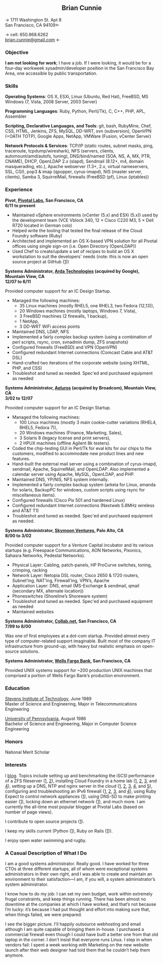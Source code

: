 <h2 style='text-align: center'>Brian Cunnie</h2>


-> 1711 Washington St. Apt 8<br />San Francisco, CA  94109<-

-> cell: 650.968.6262<br />brian.cunnie@gmail.com <-

### Objective

**I am not looking for work**; I have a job. If I were looking, it would be for a four-day workweek sysadmin/developer position in the San Francisco Bay Area, one accessible by public transportation.

### Skills

**Operating Systems**: OS X, ESXi, Linux (Ubuntu, Red Hat), FreeBSD, MS Windows (7, Vista, 2008 Server, 2003 Server)

**Programming Languages**: Ruby, Python, Perl(/Tk), C, C++, PHP, APL, Assembler

**Scripting, Declarative Languages, and Tools**: git, bash, RubyMine, Chef, CSS, HTML, Jenkins, ZFS, MySQL, DD-WRT, svn (subversion), OpenVPN (+OATH TOTP), Google Apps, NetApp, VMWare (Fusion, vCenter Server)

**Network Protocols & Services**: TCP/IP (static routes, subnet masks, ping, traceroute, tcpdump/wireshark), NFS (servers, clients, automount/amd/autofs, tuning), DNS/bind/named (SOA, NS, A, MX, PTR, CNAME), DHCP, OpenLDAP 2.x (slapd), Sendmail (8.12+, m4, domain masquerading, etc.), Apache webserver (1.3+, 2.x, virtual nameservers, SSL, CGI), pop3 & imap (qpopper, cyrus-imapd), NIS (master server, clients), Samba 3, SquirrelMail, firewalls (FreeBSD (pf), Linux (iptables))

### Experience

**Pivot, [Pivotal Labs](http://pivotallabs.com/), San Francisco, CA<br />
6/11 to present**

* Maintained vSphere environments (vCenter (5.x) and ESXi (5.x)) used by the development team (VCE Vblock 340, 12 &times; Cisco C220 M3, 5 &times; Dell R720 located in German colo)
* Helped write the tooling that tested the final release of the Cloud Foundry software (Ruby)
* Architected and implemented an OS X-based VPN solution for all Pivotal offices using single sign-on (i.e. Open Directory (OpenLDAP))
* Used Chef to create/update a set of recipes to build an OS X workstation to suit the developers' needs (note: this is now an open source project at GitHub ([1](https://github.com/pivotal-sprout)))

**Systems Administrator, [Arda Technologies](http://www.ardatech.com/) (acquired by Google), Mountain View, CA<br />
12/07 to 6/11**

Provided computer support for an IC Design Startup.

* Managed the following machines:
    * 35 Linux machines (mostly RHEL5, one RHEL3, two Fedora (12,13)),
    * 20 Windows machines (mostly laptops, Windows 7, Vista),
    * 3 FreeBSD machines (2 firewalls, 1 backup),
    * 1 NetApp,
    * 3 DD-WRT WiFi access points
* Maintained DNS, LDAP, NFS
* Implemented a fairly complex backup system (using a combination of perl scripts, rsync, cron, svnadmin dump, ZFS snapshots)
* Configured firewalls (FreeBSD) and VPN (OpenVPN)
* Configured redundant Internet connections (Comcast Cable and AT&T DSL)
* Hand-crafted two iterations of the corporate website (using XHTML, PHP, and CSS)
* Troubleshot and tuned as needed. Spec'ed and purchased equipment as needed

**Systems Administrator, [Aeluros](http://www.aeluros.com/) (acquired by Broadcom), Mountain View, CA<br />
3/02 to 12/07**

Provided computer support for an IC Design Startup.

* Managed the following machines:
    * 100 Linux machines (mostly 3 main cookie-cutter variations (RHEL4, RHEL5, Fedora 7)),
    * 20 Windows machines (Finance, Marketing, Sales),
    * 3 Solaris 8 (legacy license and print servers),
    * 2 HPUX machines (offline Agilent 8k testers).
* Coded the chip-testing GUI in Perl/Tk for eval kits for our chips to the customers, modified to accommodate new product lines and new features.
* Hand-built the external mail server using a combination of cyrus-imapd, sendmail, Apache, SquirrelMail, and OpenLDAP. Also implemented a calendar server using Apache, MySQL, OpenLDAP, and PHP.
* Maintained DNS, YP/NIS, NFS system internally.
* Implemented a fairly complex backup system (arkeia for Linux, amanda for solaris, BackupPC for windows, custom scripts using rsync for miscellaneous items).
* Configured firewalls (Cisco Pix 501 and hardened Linux)
* Configured redundant Internet connections (Nextweb 5.8MHz wireless and AT&T T1)
* Troubleshot and tuned as needed. Spec'ed and purchased equipment as needed.

**Systems Administrator, [Skymoon Ventures](http://www.skymoon.com/), Palo Alto, CA<br />
8/00 to 3/02**

Provided computer support for a Venture Capital incubator and its various startups (e.g. Freespace Communications, AON Networks, Pixonics, Sahasra Networks, Pedestal Networks).

* Physical Layer: Cabling, patch-panels, HP ProCurve switches, toning, crimping, racking
* Network Layer: Netopia DSL router, Cisco 2650 & 1720 routers, Subnet’ing, NAT’ing, Firewall’ing, VPN’s, Apache
* Application Layer: DNS, email (MS-Exchange & sendmail, qmail (secondary MX, alternate location))
* Phoneswitches (Shoreline’s Shoreware system)
* Troubleshot and tuned as needed. Spec'ed and purchased equipment as needed
* Maintained websites

**Systems Administrator, [Collab.net](http://www.collab.net/), San Francisco, CA<br />
7/99 to 8/00**

Was one of first employees at a dot-com startup. Provided almost every type of computer-related support imaginable. Built most of the company IT infrastructure from ground-up, with heavy but realistic emphasis on open-source solutions.

**Systems Administrator, [Wells Fargo Bank](https://www.wellsfargo.com/), San Francisco, CA**

Provided UNIX systems support for ~200 production UNIX machines that comprised a portion of Wells Fargo Bank’s production environment.

### Education

[Stevens Institute of Technology](http://www.stevens.edu/sit/), June 1989<br />
Master of Science and Engineering, Major in Telecommunications Engineering

[University of Pennsylvania](http://www.upenn.edu/), August 1986<br />
Bachelor of Science and Engineering, Major in Computer Science Engineering

### Honors

National Merit Scholar

### Interests

I [blog](http://pivotallabs.com/author/cunnie/). Topics include setting up and benchmarking the iSCSI performance of a ZFS fileserver
([1](http://pivotallabs.com/high-performing-mid-range-nas-server/),
[2](http://pivotallabs.com/high-performing-mid-range-nas-server-part-2-performance-tuning-iscsi/)),
installing Cloud Foundry in a home lab
([1](http://pivotallabs.com/worlds-smallest-iaas-part-1/),
[2](http://pivotallabs.com/worlds-smallest-iaas-part-2/),
[3](http://pivotallabs.com/worlds-smallest-iaas-part-3-paas/), and
[4](http://pivotallabs.com/worlds-smallest-iaas-part-4-hello-world/)), setting up a DNS, NTP and nginx server in the cloud
([1](http://pivotallabs.com/set-freebsd-server-hetzner-part-1/),
[2](http://pivotallabs.com/part-2-configure-secondary-dns-ns-server/), [3](http://pivotallabs.com/server-participated-large-scale-attack/), [4](http://pivotallabs.com/setting-freebsd-server-hetzner-part-4-nginx/), and
[5](http://pivotallabs.com/setting-freebsd-server-hetzner-part-4-php-ssi-ssl-redirects/)),
configuring and troubleshooting an IPv6 firewall
([1](http://pivotallabs.com/configuring-freebsd-9-1-as-an-ipv6-firewallrouter/),
[2](http://pivotallabs.com/how-i-grabbed-18-quintillion-ip-addresses-from-comcast-and-they-didnt-even-care/),
[3](http://pivotallabs.com/configuring-freebsd-9-1-as-an-ipv6-dhcp-client/), and
[4](http://pivotallabs.com/made-ipv6-router-unreachable-overly-aggressive-firewall-rules/)),
using Ruby Expect to control network appliances ([1](http://pivotallabs.com/using-ruby-expect-library-to-reboot-ruckus-wireless-access-points-via-ssh/)),
using DNS-SD to make printing easier ([1](http://pivotallabs.com/moving-printers-and-common-resources-to-a-separate-network-and-making-them-easily-available-via-bonjour-and-dns-sd/)), locking down an ethernet network ([1](http://pivotallabs.com/shunting-ethernet-guests-to-a-safe-network/)), and much more. I am currently the all-time most popular blogger at Pivotal Labs (based on number of page views).

I contribute to open source projects ([1](https://github.com/cunnie?tab=contributions)).

I keep my skills current (Python ([1](https://www.coursera.org/account/accomplishments/records/AtLtgPSJcMQjkQa7)), Ruby on Rails ([1](https://www.coursera.org/account/accomplishments/records/X9Xm4MFX7xhyMZZG))).

I enjoy open water swimming and rugby.

### A Casual Description of What I Do

I am a good systems administrator. Really good. I have worked for three CTOs at three different startups, all of whom were exceptional systems administrators in their own right, and I was able to create and maintain an environment to their satisfaction&mdash;I am, if you will, a system administrator’s system administrator.

I know how to do my job: I can set my own budget, work within extremely frugal constraints, and keep things running. There has been almost no downtime at the companies at which I have worked, and that’s not because I’m lucky: it’s because I had put thought and effort into making sure that, when things failed, we were prepared.

I see the bigger picture. I'll happily outsource webhosting and email although I am quite capable of bringing them in-house. I purchased a commercial firewall even though I could have built a better one from that old laptop in the corner. I don’t insist that everyone runs Linux. I step in when vendors fail: I spent a week working with Marketing on the new website launch after their web designer had told them that he couldn’t help them anymore.
